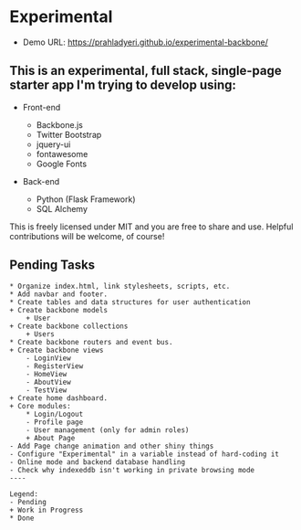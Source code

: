 # Experimental

- Demo URL: https://prahladyeri.github.io/experimental-backbone/

## This is an experimental, full stack, single-page starter app I'm trying to develop using:

- Front-end
	- Backbone.js
	- Twitter Bootstrap
	- jquery-ui
	- fontawesome
	- Google Fonts
	
- Back-end
	- Python (Flask Framework)
	- SQL Alchemy

This is freely licensed under MIT and you are free to share and use.
Helpful contributions will be welcome, of course!

## Pending Tasks

```
* Organize index.html, link stylesheets, scripts, etc.
* Add navbar and footer.
* Create tables and data structures for user authentication
+ Create backbone models
	+ User
+ Create backbone collections
	+ Users
* Create backbone routers and event bus.
+ Create backbone views 
	- LoginView
	- RegisterView
	- HomeView
	- AboutView
	- TestView
+ Create home dashboard.
+ Core modules:
	* Login/Logout
	- Profile page
	- User management (only for admin roles)
	+ About Page
- Add Page change animation and other shiny things
- Configure "Experimental" in a variable instead of hard-coding it
- Online mode and backend database handling
- Check why indexeddb isn't working in private browsing mode
----

Legend:
- Pending
+ Work in Progress
* Done
```
